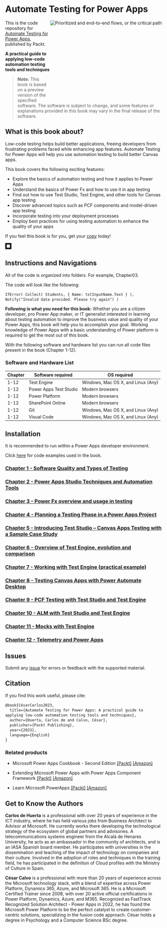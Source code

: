 # Automate Testing for Power Apps

<a href="https://www.packtpub.com/product/automate-testing-for-power-apps/9781803236551?utm_source=github&utm_medium=repository&utm_campaign=9781803236551"><img src="https://content.packt.com/B18377/cover_image_small.jpg" alt="Prioritized and end-to-end flows, or the critical path" height="256px" align="right"></a>

This is the code repository for [Automate Testing for Power Apps](https://www.packtpub.com/product/automate-testing-for-power-apps/9781803236551?utm_source=github&utm_medium=repository&utm_campaign=9781803236551), published by Packt.

**A practical guide to applying low-code automation testing tools and techniques**

> **Note:** This book is based on a preview version of the specified software. The software is subject  to change, and some features or explanations provided in this book may vary in the final release of the software.

## What is this book about?
Low-code testing helps build better applications, freeing developers from frustrating problems faced while enhancing app features. Automate Testing for Power Apps will help you use automation testing to build better Canvas apps.

This book covers the following exciting features:
* Explore the basics of automation testing and how it applies to Power Apps
* Understand the basics of Power Fx and how to use it in app testing
* Find out how to use Test Studio, Test Engine, and other tools for Canvas app testing
* Discover advanced topics such as PCF components and model-driven app testing
* Incorporate testing into your deployment processes
* Employ best practices for using testing automation to enhance the quality of your apps

If you feel this book is for you, get your [copy](https://www.amazon.com/dp/1803236558) today!

<a href="https://www.packtpub.com/?utm_source=github&utm_medium=banner&utm_campaign=GitHubBanner"><img src="https://raw.githubusercontent.com/PacktPublishing/GitHub/master/GitHub.png" 
alt="https://www.packtpub.com/" border="5" /></a>

## Instructions and Navigations
All of the code is organized into folders. For example, Chapter03.

The code will look like the following:
```
IfError( Collect( Students, { Name: txtInputName.Text } ),
Notify("Invalid data provided. Please try again") )
```

**Following is what you need for this book:**
Whether you are a citizen developer, pro Power App maker, or IT generalist interested in learning about testing automation to improve the business value and quality of your Power Apps, this book will help you to accomplish your goal. Working knowledge of Power Apps with a basic understanding of Power platform is required to get the most out of this book.

With the following software and hardware list you can run all code files present in the book (Chapter 1-12).
### Software and Hardware List
| Chapter | Software required | OS required |
| -------- | ------------------------------------ | ----------------------------------- |
| 1-12 | Test Engine | Windows, Mac OS X, and Linux (Any) |
| 1-12 | Power Apps Test Studio | Modern browsers |
| 1-12 | Power Platform | Modern browsers |
| 1-12 | SharePoint Online | Modern browsers |
| 1-12 | Git | Windows, Mac OS X, and Linux (Any) |
| 1-12 | Visual Code | Windows, Mac OS X, and Linux (Any) |

## Installation
It is recommended to run within a Power Apps developer environment.

Click [here](https://github.com/PacktPublishing/Automate-Testing-for-Power-Apps/archive/refs/heads/main.zip) for code examples used in the book.

### [Chapter 1 - Software Quality and Types of Testing](chapter-01/README.md)

### [Chapter 2 - Power Apps Studio Techniques and Automation Tools](chapter-02/README.md)

### [Chapter 3 - Power Fx overview and usage in testing](chapter-03/README.md)

### [Chapter 4 - Planning a Testing Phase in a Power Apps Project](chapter-04/README.md)

### [Chapter 5 - Introducing Test Studio – Canvas Apps Testing with a Sample Case Study](chapter-05/README.md)

### [Chapter 6 - Overview of Test Engine, evolution and comparison](chapter-06/README.md)

### [Chapter 7 - Working with Test Engine (practical example)](chapter-07/README.md)

### [Chapter 8 - Testing Canvas Apps with Power Automate Desktop](chapter-08/README.md)

### [Chapter 9 - PCF Testing with Test Studio and Test Engine](chapter-09/README.md)

### [Chapter 10 - ALM with Test Studio and Test Engine](chapter-10/README.md)

### [Chapter 11 - Mocks with Test Engine](chapter-11/README.md)

### [Chapter 12 - Telemetry and Power Apps](chapter-12/README.md)

## Issues
Submit any [issue](https://github.com/PacktPublishing/Automate-Testing-for-Power-Apps/issues) for errors or feedback with the supported material.

## Citation
If you find this work useful, please cite:

```
@book{CésarCarlos2023,
  title={Automate Testing for Power Apps: A practical guide to applying low-code automation testing tools and techniques},
  author={Huerta, Carlos de and Calvo, César},
  publisher={Packt Publishing},
  year={2023},
  language={English}
}

```


### Related products
* Microsoft Power Apps Cookbook - Second Edition [[Packt]](https://www.packtpub.com/product/microsoft-power-apps-cookbook-second-edition/9781803238029?utm_source=github&utm_medium=repository&utm_campaign=9781803238029) [[Amazon]](https://www.amazon.com/dp/180323802X)

* Extending Microsoft Power Apps with Power Apps Component Framework [[Packt]](https://www.packtpub.com/product/extending-microsoft-power-apps-with-power-apps-component-framework/9781800564916?utm_source=github&utm_medium=repository&utm_campaign=9781800564916) [[Amazon]](https://www.amazon.com/dp/1800564910)

* Learn Microsoft PowerApps [[Packt]](https://www.packtpub.com/product/learn-microsoft-powerapps/9781789805826?utm_source=github&utm_medium=repository&utm_campaign=9781789805826) [[Amazon]](https://www.amazon.com/dp/1789805821)


## Get to Know the Authors
**Carlos de Huerta**
is a professional with over 20 years of experience in the ICT industry, where he has held various jobs from Business Architect to Advisor at Microsoft. He currently works there developing the technological strategy of the ecosystem of global partners and advisories. A telecommunications systems engineer from the Alcalá de Henares University, he acts as an ambassador in the community of architects, and is an IASA Spanish board member. He participates with universities in the dissemination and teaching of the impact of technology on companies and their culture. Involved in the adoption of roles and techniques in the training field, he has participated in the definition of Cloud profiles with the Ministry of Culture in Spain.

**César Calvo**
is a professional with more than 20 years of experience across the Microsoft technology stack, with a blend of expertise across Power Platform, Dynamics 365, Azure, and Microsoft 365. He is a Microsoft Certified Trainer since 2008, with over 20 active official certifications in Power Platform, Dynamics, Azure, and M365. Recognized as FastTrack Recognized Solution Architect - Power Apps in 2022, he has found the Microsoft Power Platform to be the perfect catalyst to create customer-centric solutions, specializing in the fusion code approach. César holds a degree in Psychology and a Computer Science BSc degree.
